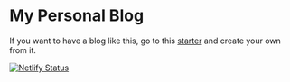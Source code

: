 # My Personal Blog

If you want to have a blog like this, go to this [starter](https://www.gatsbyjs.org/starters/email2vimalraj/gatsby-starter-tech-blog/) and create your own from it.

[![Netlify Status](https://api.netlify.com/api/v1/badges/1d5e456d-1b12-4d6a-9898-aaebea9f2190/deploy-status)](https://app.netlify.com/sites/eager-stonebraker-6ef0d6/deploys)